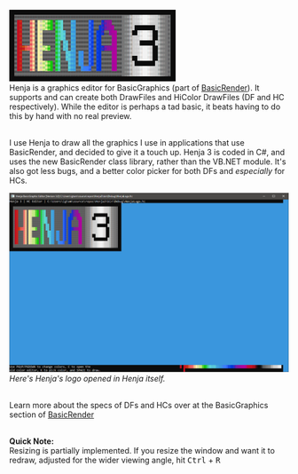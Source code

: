 <img src="https://raw.githubusercontent.com/igtampe/Henja3/master/Images/Henja3Logo.png" data-canonical-src="https://gyazo.com/eb5c5741b6a9a16c692170a41a49c858.png" width="300"/><br>
Henja is a graphics editor for BasicGraphics (part of [BasicRender](https://github.com/igtampe/BasicRender)). It supports and can create both DrawFiles and HiColor DrawFiles (DF and HC respectively). While the editor is perhaps a tad basic, it beats having to do this by hand with no real preview.<br><br>

I use Henja to draw all the graphics I use in applications that use BasicRender, and decided to give it a touch up. Henja 3 is coded in C#, and uses the new BasicRender class library, rather than the VB.NET module. It's also got less bugs, and a better color picker for both DFs and *especially* for HCs.



![HenjaInAction](https://raw.githubusercontent.com/igtampe/Henja3/master/Images/HenjaInAction.png)
*Here's Henja's logo opened in Henja itself.*<br><br>

Learn more about the specs of DFs and HCs over at the BasicGraphics section of [BasicRender](https://github.com/igtampe/BasicRender)
<br><br>

**Quick Note:**<br>
Resizing is partially implemented. If you resize the window and want it to redraw, adjusted for the wider viewing angle, hit <kbd>Ctrl</kbd> + <Kbd>R</Kbd>

